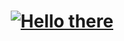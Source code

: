 <h1 align="center">
	<a href="https://git.io/typing-svg"><img src="https://readme-typing-svg.herokuapp.com?font=Tourney&size=30&pause=1000&color=FFE919&background=000000&center=true&vCenter=true&width=440&height=60&lines=Hello+there!+%F0%9F%91%8B+I'm+Belen" alt="Hello there" /></a>
</h1>

<!--
### Hi there 👋
**belenmr/belenmr** is a ✨ _special_ ✨ repository because its `README.md` (this file) appears on your GitHub profile.

Here are some ideas to get you started:

- 🔭 I’m currently working on ...
- 🌱 I’m currently learning ...
- 👯 I’m looking to collaborate on ...
- 🤔 I’m looking for help with ...
- 💬 Ask me about ...
- 📫 How to reach me: ...
- 😄 Pronouns: ...
- ⚡ Fun fact: ...
-->
